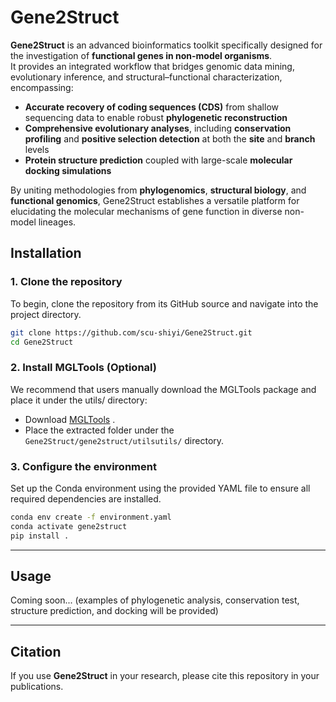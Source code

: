 # Gene2Struct

**Gene2Struct** is an advanced bioinformatics toolkit specifically designed for the investigation of **functional genes in non-model organisms**.  
It provides an integrated workflow that bridges genomic data mining, evolutionary inference, and structural–functional characterization, encompassing:  

- **Accurate recovery of coding sequences (CDS)** from shallow sequencing data to enable robust **phylogenetic reconstruction**  
- **Comprehensive evolutionary analyses**, including **conservation profiling** and **positive selection detection** at both the **site** and **branch** levels  
- **Protein structure prediction** coupled with large-scale **molecular docking simulations**  

By uniting methodologies from **phylogenomics**, **structural biology**, and **functional genomics**, Gene2Struct establishes a versatile platform for elucidating the molecular mechanisms of gene function in diverse non-model lineages.  



## Installation

### 1. Clone the repository

To begin, clone the repository from its GitHub source and navigate into the project directory.

```bash
git clone https://github.com/scu-shiyi/Gene2Struct.git
cd Gene2Struct
```

### 2. Install MGLTools (Optional)

We recommend that users manually download the MGLTools package and place it under the utils/ directory:
- Download  [MGLTools](https://ccsb.scripps.edu/mgltools/downloads/) .
- Place the extracted folder under the `Gene2Struct/gene2struct/utilsutils/` directory.

### 3. Configure the environment

Set up the Conda environment using the provided YAML file to ensure all required dependencies are installed.

```bash
conda env create -f environment.yaml
conda activate gene2struct
pip install .
```

---

## Usage

Coming soon... (examples of phylogenetic analysis, conservation test, structure prediction, and docking will be provided)

---

## Citation

If you use **Gene2Struct** in your research, please cite this repository in your publications.
